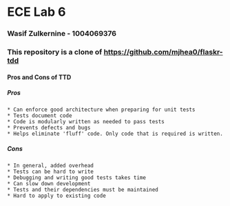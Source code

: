 # ECE Lab 6 
### Wasif Zulkernine  - 1004069376
### This repository is a clone of https://github.com/mjhea0/flaskr-tdd

#### Pros and Cons of TTD
##### Pros
	* Can enforce good architecture when preparing for unit tests
	* Tests document code
	* Code is modularly written as needed to pass tests 
	* Prevents defects and bugs
	* Helps eliminate 'fluff' code. Only code that is required is written. 
##### Cons  
	* In general, added overhead
	* Tests can be hard to write 
	* Debugging and writing good tests takes time
	* Can slow down development 
	* Tests and their dependencies must be maintained
	* Hard to apply to existing code



